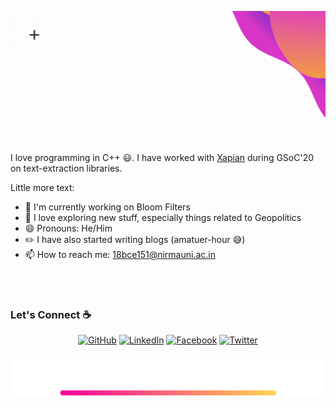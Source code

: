![Hi there 👋](./images/Intro.gif)

<br>

I love programming in C++ :smiley:. I have worked with [Xapian](https://xapian.org/) during GSoC'20 on text-extraction libraries.

Little more text:

 - 🔭 I'm currently working on Bloom Filters
 - 💬 I love exploring new stuff, especially things related to Geopolitics
 - 😄 Pronouns: He/Him 
 - :pencil2: I have also started writing blogs (amatuer-hour :sweat_smile:)
 - 📫 How to reach me: [18bce151@nirmauni.ac.in](mailto:18bce151@nirmauni.ac.in)

<br><br>

### Let's Connect :coffee:
<p align="center">
	<a href="https://github.com/Exter-dg"> <img src="https://img.icons8.com/plasticine/100/000000/github.png" alt="GitHub"/></a>
	<a href="https://www.linkedin.com/in/parth-kapadia14/"> <img src="https://img.icons8.com/plasticine/100/000000/linkedin.png" alt="LinkedIn"/></a>
	<a href="https://www.facebook.com/parth.kapadia.9822/"> <img src="https://img.icons8.com/plasticine/100/000000/facebook-new.png" alt="Facebook"/></a>
	<a href="https://twitter.com/Exter_dg"> <img src="https://img.icons8.com/plasticine/100/000000/twitter--v2.png" alt="Twitter"/></a>
</p>

![See ya! 👋](./images/end.png)


<!--
**Exter-dg/Exter-dg** is a ✨ _special_ ✨ repository because its `README.md` (this file) appears on your GitHub profile.

Here are some ideas to get you started:

- 🔭 I’m currently working on ...
- 🌱 I’m currently learning ...
- 👯 I’m looking to collaborate on ...
- 🤔 I’m looking for help with ...
- 💬 Ask me about ...
- 📫 How to reach me: ...
- 😄 Pronouns: ...
- ⚡ Fun fact: ...
-->
